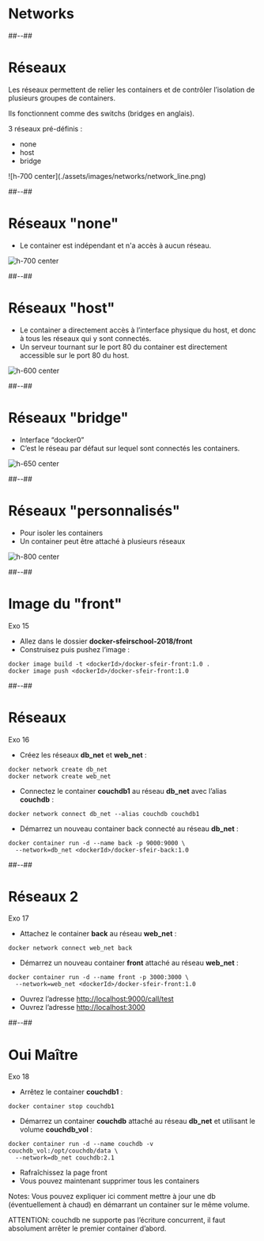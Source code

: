 <!-- .slide: class="transition-white sfeir-bg-blue" -->

# Networks

##--##

<!-- .slide: class="sfeir-bg-white-2" -->

# Réseaux

<div class="left">
<div class="box">

<p>Les réseaux permettent de relier les containers et de contrôler l’isolation de plusieurs groupes de containers.</p>

<p>Ils fonctionnent comme des switchs (bridges en anglais).</p>

<p>3 réseaux pré-définis :</p>

<ul>
  <li>none</li>
  <li>host</li>
  <li>bridge</li>
</ul>

</div>
</div>
<div class="right">
<div class="box">
![h-700 center](./assets/images/networks/network_line.png)
</div>
</div>

##--##

<!-- .slide: class="sfeir-bg-white-2" -->

# Réseaux "none"

* Le container est indépendant et n'a accès à aucun réseau.

![h-700 center](./assets/images/networks/network_none.png)

##--##

<!-- .slide: class="sfeir-bg-white-2" -->

# Réseaux "host"

* Le container a directement accès à l’interface physique du host, et donc à tous les réseaux qui y sont connectés.
* Un serveur tournant sur le port 80 du container est directement accessible sur le port 80 du host.

![h-600 center](./assets/images/networks/network_host.png)

##--##

<!-- .slide: class="sfeir-bg-white-2" -->

# Réseaux "bridge"

* Interface “docker0”
* C’est le réseau par défaut sur lequel sont connectés les containers.

![h-650 center](./assets/images/networks/network_bridge.png)

##--##

<!-- .slide: class="sfeir-bg-white-2" -->

# Réseaux "personnalisés"

* Pour isoler les containers
* Un container peut être attaché à plusieurs réseaux

![h-800 center](./assets/images/networks/network_perso.png)

##--##

<!-- .slide: class="sfeir-bg-white-4 with-code big-code" -->

# Image du "front"

Exo 15 <!-- .element: class="exo" -->

* Allez dans le dossier **docker-sfeirschool-2018/front**
* Construisez puis pushez l’image :

```docker
docker image build -t <dockerId>/docker-sfeir-front:1.0 .
docker image push <dockerId>/docker-sfeir-front:1.0
```

##--##

<!-- .slide: class="sfeir-bg-white-4 with-code big-code" -->

# Réseaux

Exo 16 <!-- .element: class="exo" -->

* Créez les réseaux **db_net** et **web_net** :

```docker
docker network create db_net
docker network create web_net
```

* Connectez le container **couchdb1** au réseau **db_net** avec l’alias **couchdb** :

```docker
docker network connect db_net --alias couchdb couchdb1
```

* Démarrez un nouveau container back connecté au réseau **db_net** :

```docker
docker container run -d --name back -p 9000:9000 \
  --network=db_net <dockerId>/docker-sfeir-back:1.0
```

##--##

<!-- .slide: class="sfeir-bg-white-4 with-code big-code" -->

# Réseaux 2

Exo 17 <!-- .element: class="exo" -->

* Attachez le container **back** au réseau **web_net** :

```docker
docker network connect web_net back
```

* Démarrez un nouveau container **front** attaché au réseau **web_net** :

```docker
docker container run -d --name front -p 3000:3000 \
  --network=web_net <dockerId>/docker-sfeir-front:1.0
```

* Ouvrez l’adresse [http://localhost:9000/call/test](http://localhost:9000/call/test)
* Ouvrez l’adresse [http://localhost:3000](http://localhost:3000)

##--##

<!-- .slide: class="sfeir-bg-white-4 with-code big-code" -->

# Oui Maître

Exo 18 <!-- .element: class="exo" -->

* Arrêtez le container **couchdb1** :

```docker
docker container stop couchdb1
```

* Démarrez un container **couchdb** attaché au réseau **db_net** et utilisant le volume  **couchdb_vol** :

```docker
docker container run -d --name couchdb -v couchdb_vol:/opt/couchdb/data \
  --network=db_net couchdb:2.1
```

* Rafraîchissez la page front
* Vous pouvez maintenant supprimer tous les containers

Notes:
Vous pouvez expliquer ici comment mettre à jour une db (éventuellement à chaud) en démarrant un container sur le même volume.

ATTENTION: couchdb ne supporte pas l’écriture concurrent, il faut absolument arrêter le premier container d’abord.
